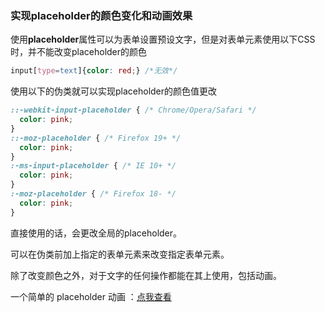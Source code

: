 ### 实现placeholder的颜色变化和动画效果

使用**placeholder**属性可以为表单设置预设文字，但是对表单元素使用以下CSS时，并不能改变placeholder的颜色

```css
input[type=text]{color: red;} /*无效*/
```

使用以下的伪类就可以实现placeholder的颜色值更改

```css
::-webkit-input-placeholder { /* Chrome/Opera/Safari */
  color: pink;
}
::-moz-placeholder { /* Firefox 19+ */
  color: pink;
}
:-ms-input-placeholder { /* IE 10+ */
  color: pink;
}
:-moz-placeholder { /* Firefox 18- */
  color: pink;
}

```

直接使用的话，会更改全局的placeholder。

可以在伪类前加上指定的表单元素来改变指定表单元素。

除了改变颜色之外，对于文字的任何操作都能在其上使用，包括动画。

一个简单的 placeholder 动画 ：[点我查看](http://codepen.io/chriscoyier/pen/CvoeL)